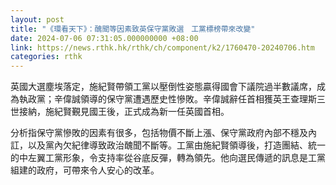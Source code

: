 ```yaml
---
layout: post
title: "《環看天下》：醜聞等因素致英保守黨敗選　工黨標榜帶來改變"
date: 2024-07-06 07:31:05.000000000 +08:00
link: https://news.rthk.hk/rthk/ch/component/k2/1760470-20240706.htm
categories: rthk
---
```


英國大選塵埃落定，施紀賢帶領工黨以壓倒性姿態贏得國會下議院過半數議席，成為執政黨；辛偉誠領導的保守黨遭遇歷史性慘敗。辛偉誠辭任首相獲英王查理斯三世接納，施紀賢覲見國王後，正式成為新一任英國首相。

分析指保守黨慘敗的因素有很多，包括物價不斷上漲、保守黨政府內部不穩及內訌，以及黨內欠紀律導致政治醜聞不斷等。工黨由施紀賢領導後，打造團結、統一的中左翼工黨形象，令支持率從谷底反彈，轉為領先。他向選民傳遞的訊息是工黨組建的政府，可帶來令人安心的改革。
